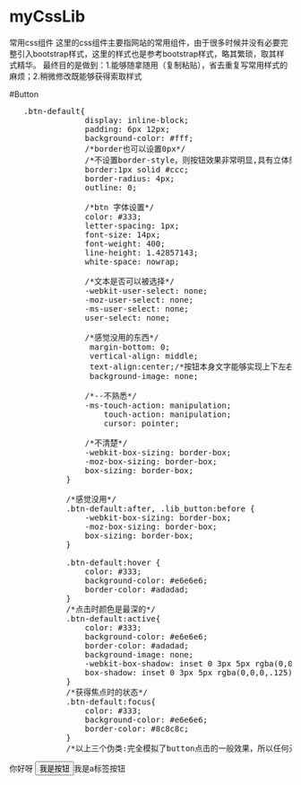 # myCssLib
常用css组件
这里的css组件主要指网站的常用组件，由于很多时候并没有必要完整引入bootstrap样式，这里的样式也是参考bootstrap样式，略其繁琐，取其样式精华。
最终目的是做到：1.能够随拿随用（复制粘贴），省去重复写常用样式的麻烦；2.稍微修改既能够获得索取样式

#Button
<pre>
   .btn-default{
                display: inline-block;
                padding: 6px 12px;
                background-color: #fff;
                /*border也可以设置0px*/
                /*不设置border-style，则按钮效果非常明显,具有立体感 左上与右下边框颜色不同*/
                border:1px solid #ccc;
                border-radius: 4px;
                outline: 0;

                /*btn 字体设置*/
                color: #333;
                letter-spacing: 1px;
                font-size: 14px;
                font-weight: 400;
                line-height: 1.42857143;
                white-space: nowrap;

                /*文本是否可以被选择*/
                -webkit-user-select: none;
                -moz-user-select: none;
                -ms-user-select: none;
                user-select: none;

                /*感觉没用的东西*/
                 margin-bottom: 0;
                 vertical-align: middle;
                 text-align:center;/*按钮本身文字能够实现上下左右居中*/
                 background-image: none;

                /*--不熟悉*/
                -ms-touch-action: manipulation;
                    touch-action: manipulation;
                    cursor: pointer;

                /*不清楚*/
                -webkit-box-sizing: border-box;
                -moz-box-sizing: border-box;
                box-sizing: border-box;
            }

            /*感觉没用*/
            .btn-default:after, .lib_button:before {
                -webkit-box-sizing: border-box;
                -moz-box-sizing: border-box;
                box-sizing: border-box;
            }

            .btn-default:hover {
                color: #333;
                background-color: #e6e6e6;
                border-color: #adadad;
            }
            /*点击时颜色是最深的*/
            .btn-default:active{
                color: #333;
                background-color: #e6e6e6;
                border-color: #adadad;
                background-image: none;
                -webkit-box-shadow: inset 0 3px 5px rgba(0,0,0,.125);
                box-shadow: inset 0 3px 5px rgba(0,0,0,.125);
            }
            /*获得焦点时的状态*/
            .btn-default:focus{
                color: #333;
                background-color: #e6e6e6;
                border-color: #8c8c8c;
            }
            /*以上三个伪类:完全模拟了button点击的一般效果，所以任何元素只要加上该类就能形成类似button的样式*/
</pre>
你好呀 <button class="btn-default">我是按钮</button><a class="lib_button">我是a标签按钮</a>
